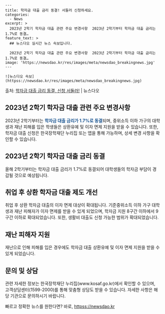     ---
    title: 학자금 대출 금리 동결! 서둘러 신청하세요.
    categories:
      - News
    excerpt: >
      2023년 2학기 학자금 대출 관련 주요 변경사항  2023년 2학기부터 학자금 대출 금리는 1.7%로 동결…
    feature_text: >
      ## 뉴스다오 실시간 뉴스 속보입니다.
    
      2023년 2학기 학자금 대출 관련 주요 변경사항  2023년 2학기부터 학자금 대출 금리는 1.7%로 동결…
    image: 'https://newsdao.kr/res/images/meta/newsdao_breakingnews.jpg'
    ---
    
    ![뉴스다오 속보](httpss://newsdao.kr/res/images/meta/newsdao_breakingnews.jpg)

<p>출처: <a href="httpss://newsdao.kr/4547" rel="dofollow">학자금 대출 금리 동결, 신청 서둘러!</a> | 뉴스다오</p>

<h2 data-ke-size="size26">2023년 2학기 학자금 대출 관련 주요 변경사항</h2>
2023년 2학기부터는 <b><span style="color: #1a5490;">학자금 대출 금리가 1.7%로 동결</span></b>되며, 중위소득 이하 가구의 대학생과 재난 피해를 입은 학생들은 상환유예 및 이자 면제 지원을 받을 수 있습니다. 또한, 학자금 대출 신청은 한국장학재단 누리집 또는 앱을 통해 가능하며, 상세 변경 사항을 확인할 수 있습니다.

<h2 data-ke-size="size26">2023년 2학기 학자금 대출 금리 동결</h2>
올해 2학기부터는 학자금 대출 금리가 1.7%로 동결되어 대학생들의 학자금 부담이 경감될 것으로 예상됩니다.

<h2 data-ke-size="size26">취업 후 상환 학자금 대출 제도 개선</h2>
취업 후 상환 학자금 대출의 이자 면제 대상이 확대됩니다. 기준중위소득 이하 가구 대학생과 재난 피해자가 이자 면제를 받을 수 있게 되었으며, 학자금 지원 8구간 이하에서 9구간 이하로 확대되었습니다. 또한, 생활비 대출도 신청 가능한 범위가 확대되었습니다.

<h2 data-ke-size="size26">재난 피해자 지원</h2>
재난으로 인해 피해를 입은 경우에도 학자금 대출 상환유예 및 이자 면제 지원을 받을 수 있게 되었습니다.

<h2 data-ke-size="size26">문의 및 상담</h2>
관련 자세한 정보는 한국장학재단 누리집(www.kosaf.go.kr)에서 확인할 수 있으며, 고객상담센터(1599-2000)를 통해 맞춤형 상담도 받을 수 있습니다. 자세한 사항은 해당 기관으로 문의하시기 바랍니다. 

빠르고 정확한 뉴스를 원한다면? 바로, <a href="httpss://newsdao.kr" rel="dofollow">httpss://newsdao.kr</a>


    